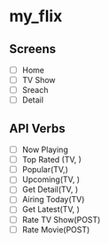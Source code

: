 # my_flix

## Screens

- [ ] Home
- [ ] TV Show
- [ ] Sreach
- [ ] Detail

## API Verbs
- [ ] Now Playing
- [ ] Top Rated (TV, )
- [ ] Popular(TV,)
- [ ] Upcoming(TV, )
- [ ] Get Detail(TV, )
- [ ] Airing Today(TV)
- [ ] Get Latest(TV, )
- [ ] Rate TV Show(POST)
- [ ] Rate Movie(POST)
